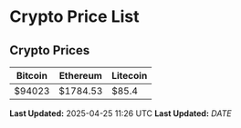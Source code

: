 # Crypto Price List

## Crypto Prices
| Bitcoin | Ethereum | Litecoin |
| ------- | -------- | -------- |
| $94023 | $1784.53 | $85.4 |
**Last Updated:** 2025-04-25 11:26 UTC
**Last Updated:** $DATE$
